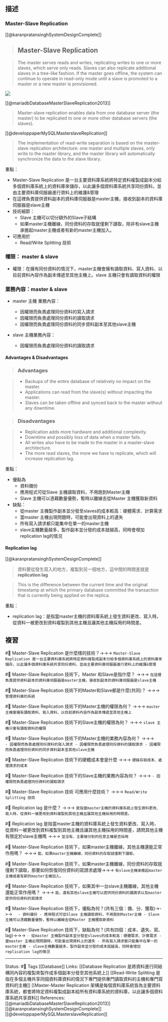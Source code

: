 ## 描述


### Master-Slave Replication
[[@karanpratansinghSystemDesignComplete]]

> ## Master-Slave Replication

> The master serves reads and writes, replicating writes to one or more slaves, which serve only reads. Slaves can also replicate additional slaves in a tree-like fashion. If the master goes offline, the system can continue to operate in read-only mode until a slave is promoted to a master or a new master is provisioned.

![](https://raw.githubusercontent.com/karanpratapsingh/portfolio/master/public/static/courses/system-design/chapter-II/database-replication/master-slave-replication.png)


[[@mariadbDatabaseMasterSlaveReplication2013]]
> Master-slave replication enables data from one database server (the master) to be replicated to one or more other database servers (the slaves).

[[@developpaperMySQLMasterslaveReplication]]
>The implementation of read-write separation is based on the master-slave replication architecture: one master and multiple slaves, only write to the master library, and the master library will automatically synchronize the data to the slave library.

 重點：
 - Master-Slave Replication 是一台主要資料庫系統將特定資料複製成副本分給多個資料庫系統上的資料庫來儲存，以此讓多個資料庫系統共享同份資料，並由主要資料庫伺服器進行資料上的維護&管理
 - 在這裡負責提供資料副本的資料庫伺服器是master主機，接收到副本的資料庫伺服器是slave主機
 - 技術細節：
	 - Slave 主機可以切分額外的Slave子結構
	 - 如果master主機離線，同份資料的存取就僅剩下讀取，除非有slave主機承擔起master主機或者有新的master主機加入。
- 可應用於
	- Read/Write Splitting 技術


### 權限： master & slave 
 - 權限：在擁有同份資料的情況下，master主機會擁有讀取資料、寫入資料、以目前資料內容作為副本傳遞至其他主機上。slave 主機只會有讀取資料的權限

### 業務內容：master & slave
 -  master 主機 業務內容：
	- 因權限而負責處理同份資料的寫入請求
	- 因權限而負責處理同份資料的讀取請求
	- 因權限而負責處理同份資料的同步資料副本至其他slave主機

- slave 主機業務內容：
	- 因權限而負責處理同份資料的讀取請求

#### Advantages & Disadvantages

> ### Advantages

> -   Backups of the entire database of relatively no impact on the master.
> -   Applications can read from the slave(s) without impacting the master.
> -  Slaves can be taken offline and synced back to the master without any downtime.

> ### Disadvantages

> -   Replication adds more hardware and additional complexity.
> -   Downtime and possibly loss of data when a master fails.
> -   All writes also have to be made to the master in a master-slave architecture.
> -   The more read slaves, the more we have to replicate, which will increase replication lag.

重點：
- 優點為
	- 資料備份
	- 應用程式可從Slave 主機讀取資料，不用跑到Master主機
	- Slave 主機可以憑藉數量優勢，暫時以離線去從Master 主機獲取新資料
- 缺點：
	- 從master 主機製作副本並分發至slaves的成本較高：硬體需求、計算需求
	- 當master 主機出現問題時，可能會出現資料上的遺失
	- 所有寫入請求都只能集中在單一的master主機
	- slave主機數量越多，製作副本並分發的成本就越高，同時會增加replication lag的情況

#### Replication lag
[[@karanpratansinghSystemDesignComplete]]
> 資料要從發生寫入的地方，複製到另一個地方，這中間的時間差就是**replication lag**

> This is the difference between the current time and the original timestamp at which the primary database committed the transaction that is currently being applied on the replica.


重點：
- replication lag：是指當master主機的資料庫系統上發生資料更改、寫入時，從資料一被更改到資料複製到其他主機且讓其他主機採用的時間差。

## 複習

#🧠 Master-Slave Replication 是什麼樣的技術？->->-> `Master-Slave Replication 是一台主要資料庫系統將特定資料複製成副本分給多個資料庫系統上的資料庫來儲存，以此讓多個資料庫系統共享同份資料，並由主要資料庫伺服器進行資料上的維護&管理`
<!--SR:!2023-04-04,136,250-->


#🧠 Master-Slave Replication 技術下，Master 和Slave是指什麼？ ->->-> `在這裡負責提供資料副本的資料庫伺服器是master主機，接收到副本的資料庫伺服器是slave主機`
<!--SR:!2023-04-25,150,250-->

#🧠 Master-Slave Replication 技術下的Master和Slave都是什麼(共同)？ ->->-> `管理資料庫的系統`
<!--SR:!2023-05-31,172,250-->

#🧠 Master-Slave Replication 技術下的Master主機的權限為何？ ->->-> `master主機會擁有讀取資料、寫入資料、以目前資料內容作為副本傳遞至其他主機上`
<!--SR:!2023-03-30,133,250-->

#🧠 Master-Slave Replication 技術下的Slave主機的權限為何？ ->->-> `slave 主機只會有讀取資料的權限`
<!--SR:!2022-12-16,73,250-->

#🧠 Master-Slave Replication 技術下的Master主機的業務內容為何？ ->->-> `	- 因權限而負責處理同份資料的寫入請求 - 因權限而負責處理同份資料的讀取請求 - 因權限而負責處理同份資料的同步資料副本至其他slave主機`
<!--SR:!2022-12-17,74,250-->

#🧠 Master-Slave Replication 技術下的硬體成本會是什麼 ->->-> `硬碟存取成本、處理請求的成本`
<!--SR:!2023-03-17,113,248-->

#🧠 Master-Slave Replication 技術下的Slave主機的業務內容為何？ ->->-> `- 因權限而負責處理同份資料的讀取請求`
<!--SR:!2023-06-02,174,250-->

#🧠 Master-Slave Replication 技術 可應用什麼技術？ ->->-> `Read/Write Splitting 技術`
<!--SR:!2023-05-29,169,250-->

#🧠 Replication lag 是什麼？ ->->-> `是指當master主機的資料庫系統上發生資料更改、寫入時，從資料一被更改到資料複製到其他主機且讓其他主機採用的時間差。`
<!--SR:!2023-01-19,87,230-->


#🧠 Replication lag 是指當master主機的資料庫系統上發生資料更改、寫入時，從資料一被更改到資料複製到其他主機且讓其他主機採用的時間差，請問其他主機有限定於slave主機嗎 ->->-> `並沒有，主要被分到的任意主機是否採用`
<!--SR:!2023-04-16,144,250-->


#🧠 Master-Slave Replication 技術下，如果master主機離線，其他主機還能正常作用嗎？ ->->-> `能，如果master主機離線，同份資料的存取就僅剩下讀取，`
<!--SR:!2022-12-14,71,250-->

#🧠 Master-Slave Replication 技術下，如果master主機離線，同份資料的存取就僅剩下讀取，那要如何恢復同份資料的寫請求處理->->-> `有slave主機承擔起master主機或者有新的master主機加入。`
<!--SR:!2023-02-07,102,249-->

#🧠 Master-Slave Replication 技術下，如果其中一台slave主機離線，其他主機還能正常作用嗎？  ->->-> `能，還有其他slave主機可以提供同份資料的讀請求以及master提供同份資料的寫請求`
<!--SR:!2023-04-17,144,250-->

#🧠 Master-Slave Replication 技術下，優點為何？(共有三個：備、分、獲取)->->-> `	- 資料備份 - 應用程式可從Slave 主機讀取資料，不用跑到Master主機 - Slave 主機可以憑藉數量優勢，暫時以離線去從Master 主機獲取新資料`
<!--SR:!2023-02-07,77,248-->


#🧠  Master-Slave Replication 技術下，缺點為何？(共有四個：成本、遺失、寫、lag)->->-> `- 從master 主機製作副本並分發至slaves的成本較高：硬體需求、計算需求 - 當master 主機出現問題時，可能會出現資料上的遺失 - 所有寫入請求都只能集中在單一的master主機 - slave主機數量越多，製作副本並分發的成本就越高，同時會增加replication lag的情況`
<!--SR:!2022-12-22,70,230-->

---
Status: #🌱 
Tags
[[Database]]
Links:
[[Database Replication  是將資料進行同結構同內容的複製來製作成多個副本分發至其他系統上]]
[[Read-Write Splitting 是指在多個主機共享同個資料庫資料的情況下專門提供專門讀取資料的主機和專門寫資料的主機]]
[[Master-Master Replication 架構是每個資料庫系統皆為主要資料庫系統，都會將特定資料複製成副本給所有資料庫系統的資料庫，以此讓多個資料庫系統共享資料]]
References:
[[@mariadbDatabaseMasterSlaveReplication2013]]
[[@karanpratansinghSystemDesignComplete]]
[[@developpaperMySQLMasterslaveReplication]]